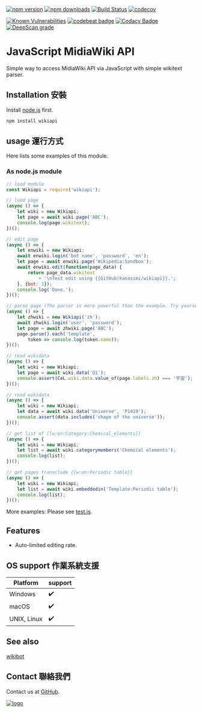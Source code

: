 ﻿[![npm version](https://badge.fury.io/js/wikiapi.svg)](https://www.npmjs.com/package/wikiapi)
[![npm downloads](https://img.shields.io/npm/dm/wikiapi.svg)](https://www.npmjs.com/package/wikiapi)
[![Build Status](https://travis-ci.org/kanasimi/wikiapi.svg?branch=master)](https://travis-ci.org/kanasimi/wikiapi)
[![codecov](https://codecov.io/gh/kanasimi/wikiapi/branch/master/graph/badge.svg)](https://codecov.io/gh/kanasimi/wikiapi)

[![Known Vulnerabilities](https://snyk.io/test/github/kanasimi/wikiapi/badge.svg?targetFile=package.json)](https://snyk.io/test/github/kanasimi/wikiapi?targetFile=package.json)
[![codebeat badge](https://codebeat.co/badges/47d3b442-fd49-4142-a69b-05171bf8fe36)](https://codebeat.co/projects/github-com-kanasimi-wikiapi-master)
[![Codacy Badge](https://api.codacy.com/project/badge/Grade/02aa4b9cc9df4fa9b10389abbb139ebf)](https://app.codacy.com/app/kanasimi/wikiapi?utm_source=github.com&utm_medium=referral&utm_content=kanasimi/wikiapi&utm_campaign=Badge_Grade_Dashboard)
[![DeepScan grade](https://deepscan.io/api/teams/4788/projects/6757/branches/58325/badge/grade.svg)](https://deepscan.io/dashboard#view=project&tid=4788&pid=6757&bid=58325)

# JavaScript MidiaWiki API
Simple way to access MidiaWiki API via JavaScript with simple wikitext parser.

## Installation 安裝
Install [node.js](https://nodejs.org/) first.

``` sh
npm install wikiapi
```

## usage 運行方式
Here lists some examples of this module.

### As node.js module
``` JavaScript
// load module
const Wikiapi = require('wikiapi');

// load page
(async () => {
	let wiki = new Wikiapi;
	let page = await wiki.page('ABC');
	console.log(page.wikitext);
})();

// edit page
(async () => {
	let enwiki = new Wikiapi;
	await enwiki.login('bot name', 'password', 'en');
	let page = await enwiki.page('Wikipedia:Sandbox');
	await enwiki.edit(function(page_data) {
		return page_data.wikitext
			+ '\nTest edit using {{GitHub|kanasimi/wikiapi}}.';
	}, {bot: 1});
	console.log('Done.');
})();

// parse page (The parser is more powerful than the example. Try yourself!)
(async () => {
	let zhwiki = new Wikiapi('zh');
	await zhwiki.login('user', 'password');
	let page = await zhwiki.page('ABC');
	page.parse().each('template',
		token => console.log(token.name));
})();

// read wikidata
(async () => {
	let wiki = new Wikiapi;
	let page = await wiki.data('Q1');
	console.assert(CeL.wiki.data.value_of(page.labels.zh) === '宇宙');
})();

// read wikidata
(async () => {
	let wiki = new Wikiapi;
	let data = await wiki.data('Universe', 'P1419');
	console.assert(data.includes('shape of the universe'));
})();

// get list of [[w:en:Category:Chemical_elements]]
(async () => {
	let wiki = new Wikiapi;
	let list = await wiki.categorymembers('Chemical elements');
	console.log(list);
})();

// get pages transclude {{w:en:Periodic table}}
(async () => {
	let wiki = new Wikiapi;
	let list = await wiki.embeddedin('Template:Periodic table');
	console.log(list);
})();

```

More examples: Please see [test.js](https://github.com/kanasimi/wikiapi/blob/master/_test%20suite/test.js).

## Features
* Auto-limited editing rate.

## OS support 作業系統支援
| Platform    | support |
| ----------- | ------- |
| Windows     | ✔️      |
| macOS       | ✔️      |
| UNIX, Linux | ✔️      |

## See also
[wikibot](https://github.com/kanasimi/wikibot)

## Contact 聯絡我們
Contact us at [GitHub](https://github.com/kanasimi/wikiapi/issues).

[![logo](https://raw.githubusercontent.com/kanasimi/CeJS/master/_test%20suite/misc/logo.jpg)](http://lyrics.meicho.com.tw/)
